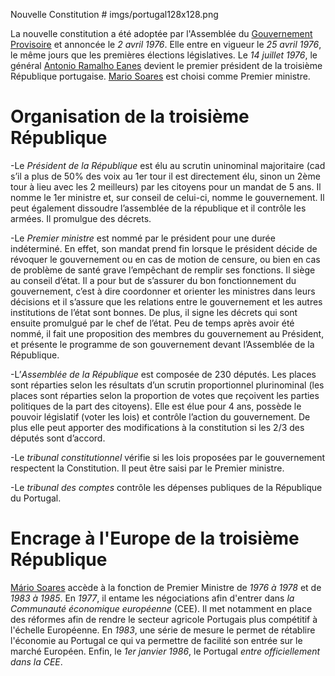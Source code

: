 Nouvelle Constitution # imgs/portugal128x128.png

La nouvelle constitution a été adoptée par l'Assemblée du [Gouvernement Provisoire](articles/07_Gouvernement_Prov.md) et annoncée le *2 avril 1976*.
Elle entre en vigueur le *25 avril 1976*, le même jours que les premières élections législatives.
Le *14 juillet 1976*, le général [Antonio Ramalho Eanes](articles/12_antonio_eanes.md) devient le premier président de la troisième République portugaise. [Mario Soares](articles/10_mario_soares.md) est choisi comme Premier ministre.

# Organisation de la troisième République

-Le *Président de la République* est élu au scrutin uninominal majoritaire (cad s’il a plus de 50% des voix au 1er tour il est directement élu, sinon un 2ème tour à lieu avec les 2 meilleurs) par les citoyens pour un mandat de 5 ans. Il nomme le 1er ministre et, sur conseil de celui-ci, nomme le gouvernement. Il peut également dissoudre l’assemblée de la république et il contrôle les armées. Il promulgue des décrets.

-Le *Premier ministre* est nommé par le président pour une durée indéterminé. En effet, son mandat prend fin lorsque le président décide de révoquer le gouvernement ou en cas de motion de censure, ou bien en cas de problème de santé grave l’empêchant de remplir ses fonctions. Il siège au conseil d’état.
 Il a pour but de s’assurer du bon fonctionnement du gouvernement, c’est à dire coordonner et orienter les ministres dans leurs décisions et il s’assure que les relations entre le gouvernement et les autres institutions de l’état sont bonnes. De plus, il signe les décrets qui sont ensuite promulgué par le chef de l’état.
 Peu de temps après avoir été nommé, il fait une proposition des membres du gouvernement au Président, et présente le programme de son gouvernement devant l’Assemblée de la République.

-L’*Assemblée de la République* est composée de 230 députés. Les places sont réparties selon les résultats d’un scrutin proportionnel plurinominal (les places sont réparties selon la proportion de votes que reçoivent les parties politiques de la part des citoyens). Elle est élue pour 4 ans, possède le pouvoir législatif (voter les lois) et contrôle l’action du gouvernement. De plus elle peut apporter des modifications à la constitution si les 2/3 des députés sont d’accord.

-Le *tribunal constitutionnel* vérifie si les lois proposées par le gouvernement respectent la Constitution. Il peut être saisi par le Premier ministre.

-Le *tribunal des comptes* contrôle les dépenses publiques de la République du Portugal.


# Encrage à l'Europe de la troisième République

[Mário Soares](articles/10_mario_soares.md) accède à la fonction de Premier Ministre de *1976 à 1978* et de *1983 à 1985*. En *1977*, il entame les négociations afin d'entrer dans *la Communauté économique européenne* (CEE). Il met notamment en place des réformes afin de rendre le secteur agricole Portugais plus compétitif à l'échelle Européenne.
En *1983*, une série de mesure le permet de rétablire l'économie au Portugal ce qui va permettre de facilité son entrée sur le marché Européen.
Enfin, le *1er janvier 1986*, le Portugal *entre officiellement dans la CEE*.